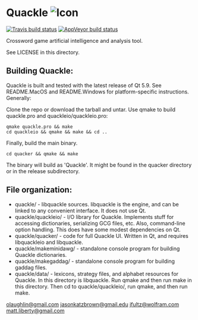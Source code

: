 Quackle   ![Icon](https://github.com/quackle/quackle/raw/master/IconSmall.png)
=======

[![Travis build status](https://secure.travis-ci.org/quackle/quackle.png?branch=master)](http://travis-ci.org/quackle/quackle)
[![AppVeyor build status](https://ci.appveyor.com/api/projects/status/ttcu5vruvcdljwel/branch/master?svg=true)](https://ci.appveyor.com/project/jfultz/quackle/branch/master)

Crossword game artificial intelligence and analysis tool.

See LICENSE in this directory.

Building Quackle:
-----------------
Quackle is built and tested with the latest release of Qt 5.9.
See README.MacOS and README.Windows for platform-specific instructions.  Generally:

Clone the repo or download the tarball and untar.  Use qmake to build quackle.pro and quackleio/quackleio.pro:

	qmake quackle.pro && make
	cd quackleio && qmake && make && cd ..

Finally, build the main binary.

	cd quacker && qmake && make

The binary will build as 'Quackle'.  It might be found in the quacker directory or in the release subdirectory.


File organization:
------------------
* quackle/ - libquackle sources.  libquackle is the engine, and can be linked to any convenient interface.  It does not use Qt.
* quackle/quackleio/ - I/O library for Quackle.  Implements stuff for accessing dictionaries, serializing GCG files, etc.  Also, command-line option handling.  This does have some modest dependencies on Qt.
* quackle/quacker/ - code for full Quackle UI.  Written in Qt, and requires libquackleio and libquackle.
* quackle/makeminidawg/ - standalone console program for building Quackle dictionaries.
* quackle/makegaddag/ - standalone console program for building gaddag files.
* quackle/data/ - lexicons, strategy files, and alphabet resources for Quackle.
In this directory is libquackle. Run qmake and then run make in this directory. Then cd to quackle/quackleio/, run qmake, and then run make.


olaughlin@gmail.com
jasonkatzbrown@gmail.edu
jfultz@wolfram.com
matt.liberty@gmail.com
